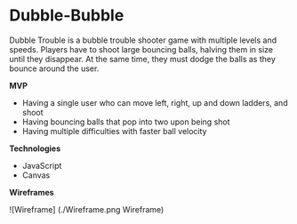 # Dubble-Bubble

Dubble Trouble is a bubble trouble shooter game with multiple levels and speeds. Players have to shoot large bouncing balls, halving them in size until they disappear. At the same time, they must dodge the balls as they bounce around the user. 

**MVP**

  + Having a single user who can move left, right, up and down ladders, and shoot
  + Having bouncing balls that pop into two upon being shot
  + Having multiple difficulties with faster ball velocity


**Technologies**

   + JavaScript
   + Canvas

**Wireframes**

![Wireframe] (./Wireframe.png Wireframe)
